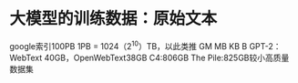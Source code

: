 # 大模型的训练数据：原始文本
google索引100PB
1PB = 1024（$2^10$）TB，以此类推 GM MB KB B
GPT-2：WebText 40GB，OpenWebText38GB
C4:806GB
The Pile:825GB较小高质量数据集

